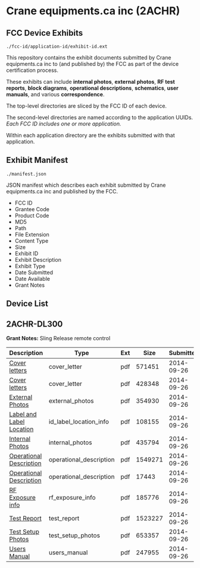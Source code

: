 # Crane equipments.ca inc (2ACHR)
## FCC Device Exhibits

```
./fcc-id/application-id/exhibit-id.ext
```

This repository contains the exhibit documents submitted by Crane equipments.ca inc to (and published by) the FCC as part of the device certification process.

These exhibits can include **internal photos**, **external photos**, **RF test reports**, **block diagrams**, **operational descriptions**, **schematics**, **user manuals**, and various **correspondence**.

The top-level directories are sliced by the FCC ID of each device.

The second-level directories are named according to the application UUIDs. *Each FCC ID includes one or more application.*

Within each application directory are the exhibits submitted with that application. 

## Exhibit Manifest

```
./manifest.json
```

JSON manifest which describes each exhibit submitted by Crane equipments.ca inc and published by the FCC.

- FCC ID
- Grantee Code
- Product Code
- MD5
- Path
- File Extension
- Content Type
- Size
- Exhibit ID
- Exhibit Description
- Exhibit Type
- Date Submitted
- Date Available
- Grant Notes

## Device List
## 2ACHR-DL300
**Grant Notes:** Sling Release remote control

| Description | Type | Ext | Size | Submitted | Available |
| ----------- | ---- | --- | ---- | --------- | --------- |
| [Cover letters](2ACHR-DL300/dbdcf8b052dfb2c4998184a1c862ca06/2402676.pdf) | cover_letter | pdf | 571451 | 2014-09-26 | 2014-09-26 |
| [Cover letters](2ACHR-DL300/dbdcf8b052dfb2c4998184a1c862ca06/2402677.pdf) | cover_letter | pdf | 428348 | 2014-09-26 | 2014-09-26 |
| [External Photos](2ACHR-DL300/dbdcf8b052dfb2c4998184a1c862ca06/2402678.pdf) | external_photos | pdf | 354930 | 2014-09-26 | 2014-09-26 |
| [Label and Label Location](2ACHR-DL300/dbdcf8b052dfb2c4998184a1c862ca06/2402679.pdf) | id_label_location_info | pdf | 108155 | 2014-09-26 | 2014-09-26 |
| [Internal Photos](2ACHR-DL300/dbdcf8b052dfb2c4998184a1c862ca06/2402680.pdf) | internal_photos | pdf | 435794 | 2014-09-26 | 2014-09-26 |
| [Operational Description](2ACHR-DL300/dbdcf8b052dfb2c4998184a1c862ca06/2402681.pdf) | operational_description | pdf | 1549271 | 2014-09-26 | 2014-09-26 |
| [Operational Description](2ACHR-DL300/dbdcf8b052dfb2c4998184a1c862ca06/2402682.pdf) | operational_description | pdf | 17443 | 2014-09-26 | 2014-09-26 |
| [RF Exposure info](2ACHR-DL300/dbdcf8b052dfb2c4998184a1c862ca06/2402684.pdf) | rf_exposure_info | pdf | 185776 | 2014-09-26 | 2014-09-26 |
| [Test Report](2ACHR-DL300/dbdcf8b052dfb2c4998184a1c862ca06/2402686.pdf) | test_report | pdf | 1523227 | 2014-09-26 | 2014-09-26 |
| [Test Setup Photos](2ACHR-DL300/dbdcf8b052dfb2c4998184a1c862ca06/2402687.pdf) | test_setup_photos | pdf | 653357 | 2014-09-26 | 2014-09-26 |
| [Users Manual](2ACHR-DL300/dbdcf8b052dfb2c4998184a1c862ca06/2402688.pdf) | users_manual | pdf | 247955 | 2014-09-26 | 2014-09-26 |
